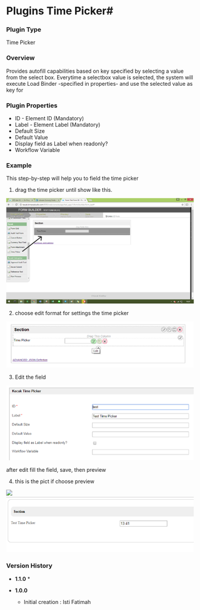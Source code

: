 # Plugins Time Picker#

### Plugin Type ###
Time Picker

### Overview ###
Provides autofill capabilities based on key specified by selecting a value from the select box. Everytime a selectbox value is selected, the system will execute Load Binder -specified in properties- and use the selected value as key for

### Plugin Properties ###
* ID - Element ID (Mandatory)
* Label - Element Label (Mandatory)
* Default Size 
* Default Value
* Display field as Label when readonly?
* Workflow Variable


### Example ###
This step-by-step will help you to field the time picker
1. drag the time picker until show like this.
<img src="https://raw.githubusercontent.com/kinnara-digital-studio/kecak-workflow/master/docs/assets/timepicker1.png" alt="timepicker1" />

2. choose edit format for settings the time picker

<img src="https://raw.githubusercontent.com/kinnara-digital-studio/kecak-workflow/master/docs/assets/timepicker2.png" alt="timepicker1" />

3. Edit the field

<img src="https://raw.githubusercontent.com/kinnara-digital-studio/kecak-workflow/master/docs/assets/timepicker3.png" alt="timepicker1" />

after edit fill the field, save, then preview

4. this is the pict if choose preview

![<img src="https://raw.githubusercontent.com/kinnara-digital-studio/kecak-workflow/master/docs/assets/timepicker4.png" alt="timepicker1" />
](/uploads/41a2a6119c93dbe868eb18d9a2f34a84/image.PNG)
<img src="https://raw.githubusercontent.com/kinnara-digital-studio/kecak-workflow/master/docs/assets/timepicker5.png" alt="timepicker1" />



### Version History ###

*  **1.1.0**
   * 

*  **1.0.0**
   * Initial creation : Isti Fatimah

